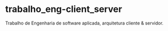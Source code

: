 # trabalho_eng-client_server
Trabalho de Engenharia de software aplicada, arquitetura cliente &amp; servidor.
